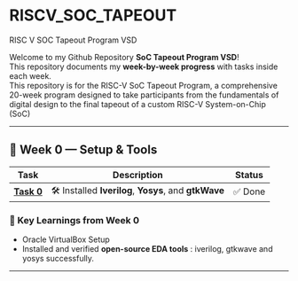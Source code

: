 # RISCV_SOC_TAPEOUT
RISC V SOC Tapeout Program VSD

</div>


Welcome to my Github Repository **SoC Tapeout Program VSD**!  
This repository documents my **week-by-week progress** with tasks inside each week.  
This repository is for the RISC-V SoC Tapeout Program, a comprehensive 20-week program designed to take participants from the fundamentals of digital design to the final tapeout of a custom RISC-V System-on-Chip (SoC)


---

## 📅 Week 0 — Setup & Tools

| Task | Description | Status |
|------|-------------|---------|
| [**Task 0**](Week0/Screenshots/README.md) | 🛠️ Installed **Iverilog**, **Yosys**, and **gtkWave** | ✅ Done |



### 🌟 Key Learnings from Week 0
- Oracle VirtualBox Setup
- Installed and verified **open-source EDA tools** : iverilog, gtkwave and yosys successfully.  
  








---
